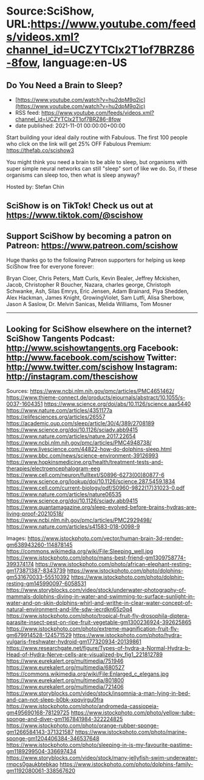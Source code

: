 # Source:SciShow, URL:https://www.youtube.com/feeds/videos.xml?channel_id=UCZYTClx2T1of7BRZ86-8fow, language:en-US

## Do You Need a Brain to Sleep?
 - [https://www.youtube.com/watch?v=hu2dpM9q2ic](https://www.youtube.com/watch?v=hu2dpM9q2ic)
 - RSS feed: https://www.youtube.com/feeds/videos.xml?channel_id=UCZYTClx2T1of7BRZ86-8fow
 - date published: 2021-11-01 00:00:00+00:00

Start building your ideal daily routine with Fabulous. The first 100 people who click on the link will get 25% OFF Fabulous Premium: https://thefab.co/scishow3

You might think you need a brain to be able to sleep, but organisms with super simple neural networks can still "sleep" sort of like we do. So, if these organisms can sleep too, then what is sleep anyway?

Hosted by: Stefan Chin

SciShow is on TikTok!  Check us out at https://www.tiktok.com/@scishow 
----------
Support SciShow by becoming a patron on Patreon: https://www.patreon.com/scishow
----------
Huge thanks go to the following Patreon supporters for helping us keep SciShow free for everyone forever:

Bryan Cloer, Chris Peters, Matt Curls, Kevin Bealer, Jeffrey Mckishen, Jacob, Christopher R Boucher, Nazara, charles george, Christoph Schwanke, Ash, Silas Emrys, Eric Jensen, Adam Brainard, Piya Shedden, Alex Hackman, James Knight, GrowingViolet, Sam Lutfi, Alisa Sherbow, Jason A Saslow, Dr. Melvin Sanicas, Melida Williams, Tom Mosner

----------
Looking for SciShow elsewhere on the internet?
SciShow Tangents Podcast: http://www.scishowtangents.org
Facebook: http://www.facebook.com/scishow
Twitter: http://www.twitter.com/scishow
Instagram: http://instagram.com/thescishow
----------
Sources:
https://www.ncbi.nlm.nih.gov/pmc/articles/PMC4651462/
https://www.thieme-connect.de/products/ejournals/abstract/10.1055/s-0037-1604351
https://www.science.org/doi/abs/10.1126/science.aax5440
https://www.nature.com/articles/4351177a
https://elifesciences.org/articles/26557
https://academic.oup.com/sleep/article/30/4/389/2708189
https://www.science.org/doi/10.1126/sciadv.abb9415
https://www.nature.com/articles/nature.2017.22654
https://www.ncbi.nlm.nih.gov/pmc/articles/PMC4948738/
https://www.livescience.com/44822-how-do-dolphins-sleep.html
https://www.bbc.com/news/science-environment-39126993
https://www.hopkinsmedicine.org/health/treatment-tests-and-therapies/electroencephalogram-eeg
https://www.cell.com/neuron/fulltext/S0896-6273(00)80877-6
https://www.science.org/lookup/doi/10.1126/science.287.5459.1834
https://www.cell.com/current-biology/pdf/S0960-9822(17)31023-0.pdf
https://www.nature.com/articles/nature06535
https://www.science.org/doi/10.1126/sciadv.abb9415
https://www.quantamagazine.org/sleep-evolved-before-brains-hydras-are-living-proof-20210518/
https://www.ncbi.nlm.nih.gov/pmc/articles/PMC2929498/
https://www.nature.com/articles/s41583-018-0098-9

Images:
https://www.istockphoto.com/vector/human-brain-3d-render-gm638943260-114878145
https://commons.wikimedia.org/wiki/File:Sleeping_well.jpg
https://www.istockphoto.com/photo/mans-best-friend-gm1309758774-399374174
https://www.istockphoto.com/photo/african-elephant-resting-gm173871387-8343739
https://www.istockphoto.com/photo/dolphins-gm531670033-55510392
https://www.istockphoto.com/photo/dolphin-resting-gm145990097-6058531
https://www.storyblocks.com/video/stock/underwater-photography-of-mammals-dolphins-diving-in-water-and-swimming-to-surface-sunlight-in-water-and-on-skin-dolphins-whirl-and-writhe-in-clear-water-concept-of-natural-environment-and-life-sdw-iecrdkn65z0q4
https://www.istockphoto.com/photo/tropical-fruit-fly-drosophila-diptera-parasite-insect-pest-on-ripe-fruit-vegetable-gm1300236924-392625865
https://www.istockphoto.com/photo/extreme-magnification-fruit-fly-gm679914528-124571529
https://www.istockphoto.com/photo/hydra-vulgaris-freshwater-hydroid-gm177320934-20139861
https://www.researchgate.net/figure/Types-of-hydra-a-Normal-Hydra-b-Head-of-Hydra-Nerve-cells-are-visualized-by_fig1_221812789
https://www.eurekalert.org/multimedia/751946
https://www.eurekalert.org/multimedia/680527
https://commons.wikimedia.org/wiki/File:Enlarged_c_elegans.jpg
https://www.eurekalert.org/multimedia/801800
https://www.eurekalert.org/multimedia/721406
https://www.storyblocks.com/video/stock/insomnia-a-man-lying-in-bed-and-can-not-sleep-b0bk-xpqvjrgu0fra
https://www.istockphoto.com/photo/andromeda-cassiopeia-gm495690168-78129725
https://www.istockphoto.com/photo/yellow-tube-sponge-and-diver-gm1167841984-322224825
https://www.istockphoto.com/photo/orange-rubber-sponge-gm1266584143-371321587
https://www.istockphoto.com/photo/marine-sponge-gm1204406384-346537648
https://www.istockphoto.com/photo/sleeping-in-is-my-favourite-pastime-gm1189299504-336697434
https://www.storyblocks.com/video/stock/many-jellyfish-swim-underwater-rmpcs0gaukbtebkao
https://www.istockphoto.com/photo/dolphins-family-gm1192080061-338567620


